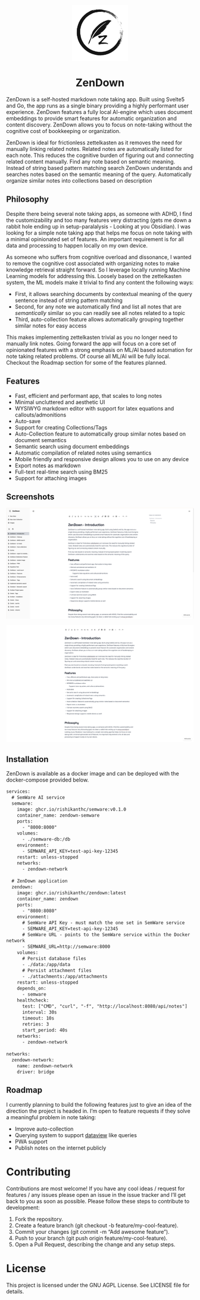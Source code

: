 <p align="center">
  <img src="zendown-frontend/static/logo.png" alt="ZenDown Logo" width="150"/>
</p>

<h1 align="center">ZenDown</h1>

ZenDown is a self-hosted markdown note taking app. Built using Svelte5 and Go, the app runs as a single binary providing a highly performant user experience. ZenDown features a fully local AI-engine which uses document embeddings to provide smart features for automatic organization and content discovery. ZenDown allows you to focus on note-taking without the cognitive cost of bookkeeping or organization.

ZenDown is ideal for frictionless zettelkasten as it removes the need for manually linking related notes. Related notes are automatically listed for each note. This reduces the cognitive burden of figuring out and connecting related content manually.
Find any note based on semantic meaning. Instead of string based pattern matching search ZenDown understands and searches notes based on the semantic meaning of the query. Automatically organize similar notes into collections based on description

## Philosophy

Despite there being several note taking apps, as someone with ADHD, I find the customizability and too many features very distracting (gets me down a rabbit hole ending up in setup-paralalysis - Looking at you Obsidian). I was looking for a simple note taking app that helps me focus on note taking with a minimal opinionated set of features. An important requirement is for all data and processing to happen locally on my own device.

As someone who suffers from cognitive overload and dissonance, I wanted to remove the cognitive cost associated with organizing notes to make knowledge retrieval straight forward. So I leverage locally running Machine Learning models for addressing this. Loosely based on the zettelkasten system, the ML models make it trivial to find any content the following ways:

* First, it allows searching documents by contextual meaning of the query sentence instead of string pattern matching
* Second, for any note we automatically find and list all notes that are *semantically* similar so you can readily see all notes related to a topic
* Third, auto-collection feature allows automatically grouping together similar notes for easy access

This makes implementing zettelkasten trivial as you no longer need to manually link notes.
Going forward the app will focus on a core set of opinionated features with a strong emphasis on ML/AI based automation for note taking related problems. Of course all ML/AI will be fully local. Checkout the Roadmap section for some of the features planned.

## Features

* Fast, efficient and performant app, that scales to long notes
* Minimal uncluttered and aesthetic UI
* WYSIWYG markdown editor with support for latex equations and callouts/admonitions
* Auto-save
* Support for creating Collections/Tags
* Auto-Collection feature to automatically group similar notes based on document semantics
* Semantic search using document embeddings
* Automatic compilation of related notes using semantics
* Mobile friendly and responsive design allows you to use on any device
* Export notes as markdown
* Full-text real-time search using BM25
* Support for attaching images


## Screenshots

![Home page](screenshots/app.png)

![Editor Zen mode](screenshots/zen-mode.png)

## Installation

ZenDown is available as a docker image and can be deployed with the docker-compose provided below.

````compose
services:
  # SemWare AI service
  semware:
    image: ghcr.io/rishikanthc/semware:v0.1.0
    container_name: zendown-semware
    ports:
      - "8000:8000"
    volumes:
      - ./semware-db:/db
    environment:
      - SEMWARE_API_KEY=test-api-key-12345
    restart: unless-stopped
    networks:
      - zendown-network

  # ZenDown application
  zendown:
    image: ghcr.io/rishikanthc/zendown:latest
    container_name: zendown
    ports:
      - "8080:8080"
    environment:
      # SemWare API Key - must match the one set in SemWare service
      - SEMWARE_API_KEY=test-api-key-12345
      # SemWare URL - points to the SemWare service within the Docker network
      - SEMWARE_URL=http://semware:8000
    volumes:
      # Persist database files
      - ./data:/app/data
      # Persist attachment files
      - ./attachments:/app/attachments
    restart: unless-stopped
    depends_on:
      - semware
    healthcheck:
      test: ["CMD", "curl", "-f", "http://localhost:8080/api/notes"]
      interval: 30s
      timeout: 10s
      retries: 3
      start_period: 40s
    networks:
      - zendown-network

networks:
  zendown-network:
    name: zendown-network
    driver: bridge 
````

## Roadmap

I currently planning to build the following features just to give an idea of the direction the project is headed in. I’m open to feature requests if they solve a meaningful problem in note taking:

* Improve auto-collection 
* Querying system to support [dataview](https://blacksmithgu.github.io/obsidian-dataview/) like queries
* PWA support
* Publish notes on the internet publicly

# Contributing

Contributions are most welcome!
If you have any cool ideas / request for features / any issues please open an
issue in the issue tracker and I’ll get back to you as soon as possible.
Please follow these steps to contribute to development:

1. Fork the repository.
1. Create a feature branch (git checkout -b feature/my-cool-feature).
1. Commit your changes (git commit -m “Add awesome feature”).
1. Push to your branch (git push origin feature/my-cool-feature).
1. Open a Pull Request, describing the change and any setup steps.

# License

This project is licensed under the GNU AGPL License. See LICENSE file for details.

